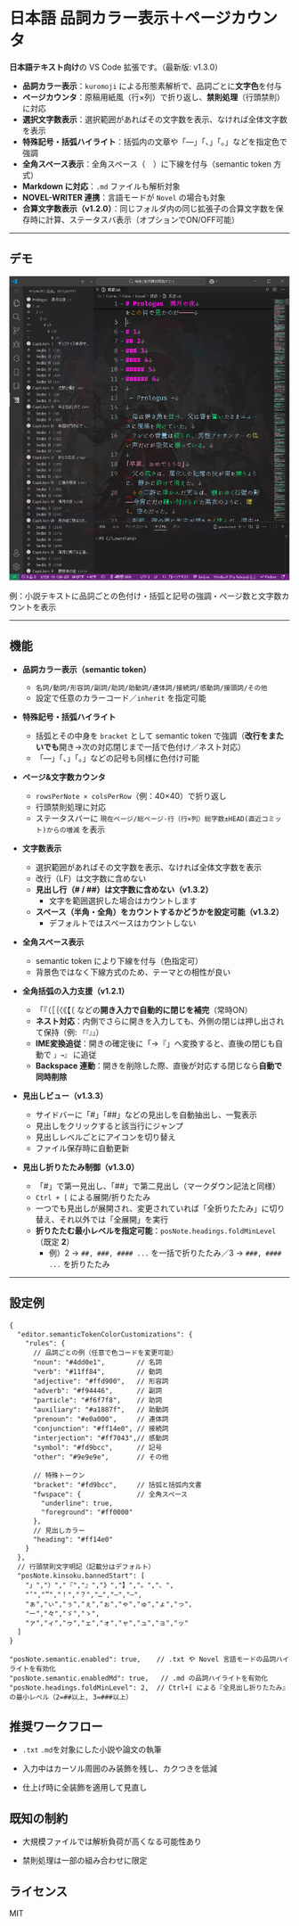 # 日本語 品詞カラー表示＋ページカウンタ

**日本語テキスト向け**の VS Code 拡張です。（最新版: v1.3.0）

- **品詞カラー表示**：`kuromoji` による形態素解析で、品詞ごとに**文字色**を付与
- **ページカウンタ**：原稿用紙風（行×列）で折り返し、**禁則処理**（行頭禁則）に対応
- **選択文字数表示**：選択範囲があればその文字数を表示、なければ全体文字数を表示
- **特殊記号・括弧ハイライト**：括弧内の文章や「—」「、」「。」などを指定色で強調
- **全角スペース表示**：全角スペース（　）に下線を付与（semantic token 方式）
- **Markdown に対応**：`.md` ファイルも解析対象
- **NOVEL-WRITER 連携**：言語モードが `Novel` の場合も対象
- **合算文字数表示（v1.2.0）**：同じフォルダ内の同じ拡張子の合算文字数を保存時に計算、ステータスバ表示（オプションでON/OFF可能）

---

## デモ

![Demo Screenshot](https://raw.githubusercontent.com/yuna495/part-of-speech-highlighting--page-counter/master/demo/demo.png)


例：小説テキストに品詞ごとの色付け・括弧と記号の強調・ページ数と文字数カウントを表示

---

## 機能

- **品詞カラー表示（semantic token）**
  - `名詞/動詞/形容詞/副詞/助詞/助動詞/連体詞/接続詞/感動詞/接頭詞/その他`
  - 設定で任意のカラーコード／`inherit` を指定可能

- **特殊記号・括弧ハイライト**
  - 括弧とその中身を `bracket` として semantic token で強調（**改行をまたいでも**開き→次の対応閉じまで一括で色付け／ネスト対応）
  - 「—」「、」「。」などの記号も同様に色付け可能

- **ページ&文字数カウンタ**
  - `rowsPerNote × colsPerRow`（例：40×40）で折り返し
  - 行頭禁則処理に対応
  - ステータスバーに `現在ページ/総ページ-行（行×列）総字数±HEAD(直近コミット)からの増減` を表示

- **文字数表示**
  - 選択範囲があればその文字数を表示、なければ全体文字数を表示
  - 改行（LF）は文字数に含めない
  - **見出し行（# / ##）は文字数に含めない（v1.3.2）**
    - 文字を範囲選択した場合はカウントします
  - **スペース（半角・全角）をカウントするかどうかを設定可能（v1.3.2）**
    - デフォルトではスペースはカウントしない

- **全角スペース表示**
  - semantic token により下線を付与（色指定可）
  - 背景色ではなく下線方式のため、テーマとの相性が良い

- **全角括弧の入力支援（v1.2.1）**
  - 「『（［｛〈《【〔 などの**開き入力で自動的に閉じを補完**（常時ON）
  - **ネスト対応**：内側でさらに開きを入力しても、外側の閉じは押し出されて保持（例: `「『』」`）
  - **IME変換追従**：開きの確定後に「→『」へ変換すると、直後の閉じも自動で `」→』` に追従
  - **Backspace 連動**：開きを削除した際、直後が対応する閉じなら**自動で同時削除**

- **見出しビュー（v1.3.3）**
  - サイドバーに「#」「##」などの見出しを自動抽出し、一覧表示
  - 見出しをクリックすると該当行にジャンプ
  - 見出しレベルごとにアイコンを切り替え
  - ファイル保存時に自動更新

- **見出し折りたたみ制御（v1.3.0）**
  - 「#」で第一見出し、「##」で第二見出し（マークダウン記法と同様）
  - `Ctrl + [` による展開/折りたたみ
  - 一つでも見出しが展開され、変更されていれば「全折りたたみ」に切り替え、それ以外では「全展開」を実行
  - **折りたたむ最小レベルを指定可能**：`posNote.headings.foldMinLevel`（既定 **2**）
    - 例）2 → `##, ###, #### ...` を一括で折りたたみ／3 → `###, #### ...` を折りたたみ

---

## 設定例

```jsonc
{
  "editor.semanticTokenColorCustomizations": {
    "rules": {
      // 品詞ごとの例（任意で色コードを変更可能）
      "noun": "#4dd0e1",        // 名詞
      "verb": "#11ff84",        // 動詞
      "adjective": "#ffd900",   // 形容詞
      "adverb": "#f94446",      // 副詞
      "particle": "#f6f7f8",    // 助詞
      "auxiliary": "#a1887f",   // 助動詞
      "prenoun": "#e0a000",     // 連体詞
      "conjunction": "#ff14e0", // 接続詞
      "interjection": "#ff7043",// 感動詞
      "symbol": "#fd9bcc",      // 記号
      "other": "#9e9e9e",       // その他

      // 特殊トークン
      "bracket": "#fd9bcc",     // 括弧と括弧内文書
      "fwspace": {              // 全角スペース
        "underline": true,
        "foreground": "#ff0000"
      },
      // 見出しカラー
      "heading": "#ff14e0"
    }
  },
  // 行頭禁則文字明記（記載分はデフォルト）
  "posNote.kinsoku.bannedStart": [
    "」","）","『","』","》","】","。","、",
    "’","”","！","？","…","—","―",
    "ぁ","ぃ","ぅ","ぇ","ぉ","ゃ","ゅ","ょ","っ",
    "ー","々","ゞ","ゝ",
    "ァ","ィ","ゥ","ェ","ォ","ャ","ュ","ョ","ッ"
  ]
}

"posNote.semantic.enabled": true,    // .txt や Novel 言語モードの品詞ハイライトを有効化
"posNote.semantic.enabledMd": true,   // .md の品詞ハイライトを有効化
"posNote.headings.foldMinLevel": 2,  // Ctrl+[ による『全見出し折りたたみ』の最小レベル（2=##以上, 3=###以上）

```


## 推奨ワークフロー

- `.txt` `.md`を対象にした小説や論文の執筆

- 入力中はカーソル周囲のみ装飾を残し、カクつきを低減

- 仕上げ時に全装飾を適用して見直し


## 既知の制約

- 大規模ファイルでは解析負荷が高くなる可能性あり

- 禁則処理は一部の組み合わせに限定


## ライセンス

MIT
